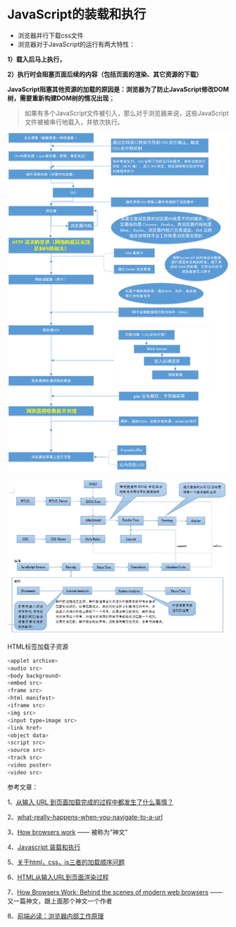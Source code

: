 # JavaScript的装载和执行



- 浏览器并行下载css文件
- 浏览器对于JavaScript的运行有两大特性：

**1）载入后马上执行，**

**2）执行时会阻塞页面后续的内容（包括页面的渲染、其它资源的下载）** 

**JavaScript阻塞其他资源的加载的原因是：浏览器为了防止JavaScript修改DOM树，需要重新构建DOM树的情况出现**； 

> 如果有多个JavaScript文件被引入，那么对于浏览器来说，这些JavaScript文件被被串行地载入，并依次执行。 

![flow](../files/imgs/DOM/flow.png)





![html_render_icon](../files/imgs/DOM/html_render_icon.png)



HTML标签加载子资源

```javascript
<applet archive>
<audio src>
<body background>
<embed src>
<frame src>
<html manifest>
<iframe src>
<img src>
<input type=image src>
<link href>
<object data>
<script src>
<source src>
<track src>
<video poster>
<video src>
```







参考文章：

1、[从输入 URL 到页面加载完成的过程中都发生了什么事情？](http://fex.baidu.com/blog/2014/05/what-happen/)

2、[what-really-happens-when-you-navigate-to-a-url](http://igoro.com/archive/what-really-happens-when-you-navigate-to-a-url/)

3、[How browsers work](http://taligarsiel.com/Projects/howbrowserswork1.htm) —— 被称为“神文”

4、[Javascript 装载和执行](http://www.linjunlong.com/p/1156.html)

5、[关于html，css，js三者的加载顺序问题](http://www.cnblogs.com/Yoriluo/p/6783081.html)

6、[HTML从输入URL到页面渲染过程](https://hanyub.github.io/2016/07/14/HTML%E4%BB%8E%E8%BE%93%E5%85%A5URL%E5%88%B0%E9%A1%B5%E9%9D%A2%E6%B8%B2%E6%9F%93%E8%BF%87%E7%A8%8B/)

7、[How Browsers Work: Behind the scenes of modern web browsers](https://www.html5rocks.com/en/tutorials/internals/howbrowserswork/#The_browsers_we_will_talk_about) —— 又一篇神文，跟上面那个神文一个作者

8、[前端必读：浏览器内部工作原理](https://kb.cnblogs.com/page/129756/)

